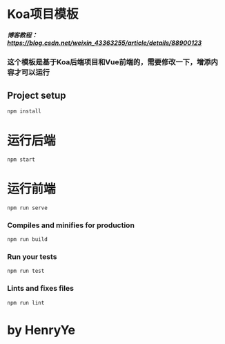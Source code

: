 # Koa项目模板

##### 博客教程：https://blog.csdn.net/weixin_43363255/article/details/88900123

### 这个模板是基于Koa后端项目和Vue前端的，需要修改一下，增添内容才可以运行

## Project setup
```
npm install
```

# 运行后端
```
npm start

```
# 运行前端
```
npm run serve
```

### Compiles and minifies for production
```
npm run build
```

### Run your tests
```
npm run test
```

### Lints and fixes files
```
npm run lint
```

# by HenryYe  

